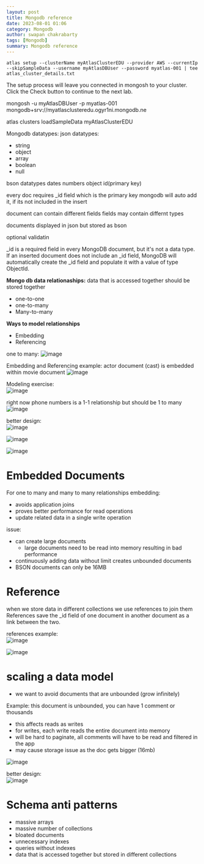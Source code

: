 ```yaml
---
layout: post
title: Mongodb reference
date: 2023-08-01 01:06
category: Mongodb 
author: swapan chakrabarty
tags: [Mongodb]
summary: Mongodb reference
---
```


``atlas setup --clusterName myAtlasClusterEDU --provider AWS --currentIp --skipSampleData --username myAtlasDBUser --password myatlas-001 | tee atlas_cluster_details.txt``

The setup process will leave you connected in mongosh to your cluster. Click the Check button to continue to the next lab.

mongosh -u myAtlasDBUser -p myatlas-001 mongodb+srv://myatlasclusteredu.ogyr1ni.mongodb.ne

atlas clusters loadSampleData myAtlasClusterEDU

Mongodb datatypes:
json datatypes:
* string
* object
* array
* boolean
* null

bson datatypes
dates
numbers
object id(primary key)

every doc requires _id field which is the primary key
mongodb will auto add it, if its not included in the insert

document can contain different fields
fields may contain differnt types

documents displayed in json but stored as bson

optional validatin 

_id is a required field in every MongoDB document, but it's not a data type. If an inserted document does not include an _id field, MongoDB will automatically create the _id field and populate it with a value of type ObjectId.


**Mongo db data relationaships:**
data that is accessed together should be stored together 

* one-to-one
* one-to-many
* Many-to-many

**Ways to model relationships**
* Embedding
* Referencing

one to many:
![image](https://github.com/datahawklab/datahawklab.github.io/assets/91769455/fdfd5320-5382-4314-8125-b9639bab2fea)

Embedding and Referencing example:
actor document (cast) is embedded within movie document
![image](https://github.com/datahawklab/datahawklab.github.io/assets/91769455/257c93a8-7198-4d0d-a638-0c493a773864)

Modeling exercise:   
![image](https://github.com/datahawklab/datahawklab.github.io/assets/91769455/27e1a162-26ad-4155-ae0c-3c7cddf18c15)   

right now phone numbers is a 1-1 relationship but should be 1 to many   
![image](https://github.com/datahawklab/datahawklab.github.io/assets/91769455/749f349b-bc90-4944-8b55-87eb3240116d)   

better design:   
![image](https://github.com/datahawklab/datahawklab.github.io/assets/91769455/fab90ccc-65be-4eb8-8ac9-0671e1d35511)   

![image](https://github.com/datahawklab/datahawklab.github.io/assets/91769455/ddb17d0e-4895-479b-bba8-c3bf1640a978)   

![image](https://github.com/datahawklab/datahawklab.github.io/assets/91769455/05aa7888-c6ee-4186-b8b8-cc9030152b24)

# Embedded Documents
For one to many and many to many relationships
embedding: 
* avoids application joins
* proves better performance for read operations 
* update related data in a single write operation

issue:
* can create large documents
  * large documents need to be read into memory resulting in bad performance
* continuously adding data without limit creates unbounded documents
* BSON documents can only be 16MB

# Reference
when we store data in different collections we use references to join them
References save the _id field of one document in another document as a link between the two.

references example:   
![image](https://github.com/datahawklab/datahawklab.github.io/assets/91769455/e610db2c-3e4c-409b-8ff7-f44d7f7d47c5)   

![image](https://github.com/datahawklab/datahawklab.github.io/assets/91769455/32ad7649-97b2-4fec-9a2b-41d04fe10375)   

# scaling a data model
* we want to avoid documents that are unbounded (grow infinitely)

Example: this document is unbounded, you can have  1 comment or thousands
* this affects reads as writes    
* for writes, each write reads the entire document into memory   
* will be hard to paginate, all comments will have to be read and filtered in the app   
* may cause storage issue as the doc gets bigger (16mb)   

![image](https://github.com/datahawklab/datahawklab.github.io/assets/91769455/aa3fe2ba-365c-4224-977b-6fafcd039513)   

better design:   
![image](https://github.com/datahawklab/datahawklab.github.io/assets/91769455/65301ec7-7f80-4033-ba3b-d71c2f332f0e)   

# Schema anti patterns   
* massive arrays
* massive number of collections
* bloated documents
* unnecessary indexes
* queries without indexes
* data that is accessed together but stored in different collections    